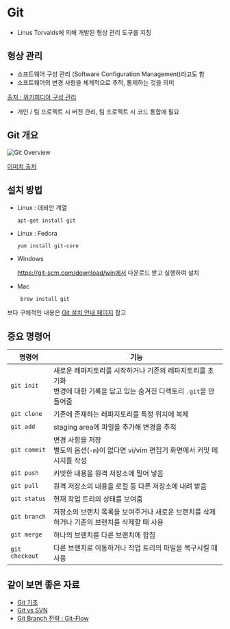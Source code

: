 # Git
* Linus Torvalds에 의해 개발된 형상 관리 도구를 지칭


## 형상 관리
* 소프트웨어 구성 관리 (Software Configuration Management)라고도 함
* 소프트웨어의 변경 사항을 체계적으로 추적, 통제하는 것을 의미


[출처 : 위키피디아 구성 관리](https://ko.wikipedia.org/wiki/%EA%B5%AC%EC%84%B1_%EA%B4%80%EB%A6%AC)
* 개인 / 팀 프로젝트 시 버전 관리, 팀 프로젝트 시 코드 통합에 필요

## Git 개요
![Git Overview](https://www.git-tower.com/learn/content/01-git/01-ebook/en/01-command-line/04-remote-repositories/01-introduction/basic-remote-workflow.png)


[이미치 출처](https://www.git-tower.com/learn/git/ebook/en/command-line/remote-repositories/introduction)

## 설치 방법
* Linux : 데비안 계열


    ```apt-get install git```
* Linux : Fedora


    ```yum install git-core```
* Windows


    https://git-scm.com/download/win에서 다운로드 받고 실행하여 설치
* Mac


    ``` brew install git```


보다 구체적인 내용은 [Git 설치 안내 페이지](https://git-scm.com/book/en/v1/Getting-Started-Installing-Git) 참고

## 중요 명령어 


명령어|기능
------|----
```git init```|새로운 레파지토리를 시작하거나 기존의 레파지토리를 초기화<br/>변경에 대한 기록을 담고 있는 숨겨진 디렉토리 ```.git```을 만들어줌
```git clone```|기존에 존재하는 레파지토리를 특정 위치에 복제
```git add```|staging area에 파일을 추가해 변경을 추적
```git commit```|변경 사항을 저장<br/>별도의 옵션(```-m```)이 없다면 vi/vim 편집기 화면에서 커밋 메시지를 작성
```git push```|커밋한 내용을 원격 저장소에 밀어 넣음
```git pull```|원격 저장소의 내용을 로컬 등 다른 저장소에 내려 받음
```git status```|현재 작업 트리의 상태를 보여줌
```git branch```|저장소의 브랜치 목록을 보여주거나 새로운 브랜치를 삭제하거나 기존의 브랜치를 삭제할 때 사용
```git merge```|하나의 브랜치를 다른 브랜치에 합침
```git checkout```|다른 브랜치로 이동하거나 작업 트리의 파일을 복구시킬 때 사용

## 같이 보면 좋은 자료
* [Git 기초](https://backlog.com/git-tutorial/kr/stepup/stepup1_1.html)
* [Git vs SVN](https://www.slideshare.net/einsub/svn-git-17386752)
* [Git Branch 전략 : Git-Flow](http://woowabros.github.io/experience/2017/10/30/baemin-mobile-git-branch-strategy.html)